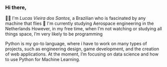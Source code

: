 ### Hi there,

<!--
**iamlucassantos/iamlucassantos** is a ✨ _special_ ✨ repository because its `README.md` (this file) appears on your GitHub profile.

Here are some ideas to get you started:

- 🔭 I’m currently working on ...
- 🌱 I’m currently learning ...
- 👯 I’m looking to collaborate on ...
- 🤔 I’m looking for help with ...
- 💬 Ask me about ...
- 📫 How to reach me: ...
- 😄 Pronouns: ...
- ⚡ Fun fact: ...
-->

👋🏽 I'm *Lucas Vieira dos Santos*, a Brazilian who is fascinated by any machine that flies
🚀 I'm currently studying Aerospace engineering in the Netherlands 
However, in my free time, when I’m not watching or studying all things space, I’m very likely to be programming

Python is my go-to language, where i have to work on many types of projects, such as engineering design, game development, and the creation of web applications. At the moment, I’m focusing on data science and how to use Python for Machine Learning.
